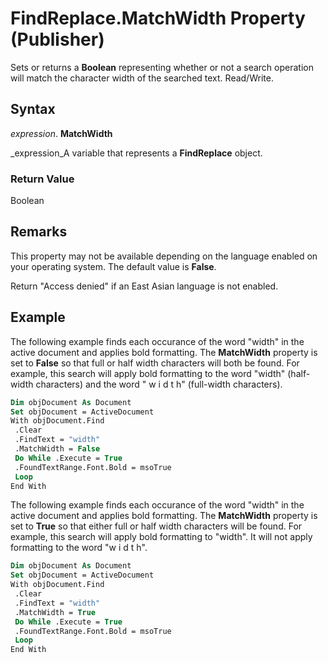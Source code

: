 
# FindReplace.MatchWidth Property (Publisher)

Sets or returns a  **Boolean** representing whether or not a search operation will match the character width of the searched text. Read/Write.


## Syntax

 _expression_. **MatchWidth**

 _expression_A variable that represents a  **FindReplace** object.


### Return Value

Boolean


## Remarks

This property may not be available depending on the language enabled on your operating system. The default value is  **False**.

Return "Access denied" if an East Asian language is not enabled.


## Example

The following example finds each occurance of the word "width" in the active document and applies bold formatting. The  **MatchWidth** property is set to **False** so that full or half width characters will both be found. For example, this search will apply bold formatting to the word "width" (half-width characters) and the word " w i d t h" (full-width characters).


```vb
Dim objDocument As Document 
Set objDocument = ActiveDocument 
With objDocument.Find 
 .Clear 
 .FindText = "width" 
 .MatchWidth = False 
 Do While .Execute = True 
 .FoundTextRange.Font.Bold = msoTrue 
 Loop 
End With
```

The following example finds each occurance of the word "width" in the active document and applies bold formatting. The  **MatchWidth** property is set to **True** so that either full or half width characters will be found. For example, this search will apply bold formatting to "width". It will not apply formatting to the word "w i d t h".




```vb
Dim objDocument As Document 
Set objDocument = ActiveDocument 
With objDocument.Find 
 .Clear 
 .FindText = "width" 
 .MatchWidth = True 
 Do While .Execute = True 
 .FoundTextRange.Font.Bold = msoTrue 
 Loop 
End With
```

